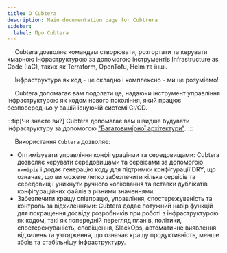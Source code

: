 ```yaml
---
title: O Cubtera
description: Main documentation page for Cubtrera
sidebar:
  label: Про Cubtera
---
```


&emsp; Cubtera дозволяє командам створювати, розгортати та керувати хмарною інфраструктурою за допомогою інструментів Infrastructure as Code (IaC), таких як Terraform, OpenTofu, Helm та інші.

&emsp; Інфраструктура як код - це складно і комплексно - ми це розуміємо!

&emsp; Cubtera допомагає вам подолати це, надаючи інструмент управління інфраструктурою як кодом нового покоління, який працює безпосередньо у вашій існуючій системі CI/CD.

:::tip[Чи знаєте ви?]
Cubtera допомагає вам швидше будувати інфраструктуру за допомогою ["Багатовимірної архітектури"](/start/dimensions).
:::

&emsp; Використання `Cubtera` дозволяє:

- Оптимізувати управління конфігураціями та середовищами: Cubtera дозволяє керувати середовищами та сервісами за допомогою `вимірів` і додає генерацію коду для підтримки конфігурації DRY, що означає, що ви можете легко забезпечити кілька сервісів та середовищ і уникнути ручного копіювання та вставки дублікатів конфігураційних файлів з різними значеннями.
- Забезпечити кращу співпрацю, управління, спостережуваність та контроль за відхиленнями: Cubtera додає потужний набір функцій для покращення досвіду розробників при роботі з інфраструктурою як кодом, такі як попередній перегляд планів, політики, спостережуваність, сповіщення, SlackOps, автоматичне виявлення відхилень та узгодження, що означає кращу продуктивність, менше збоїв та стабільнішу інфраструктуру.
